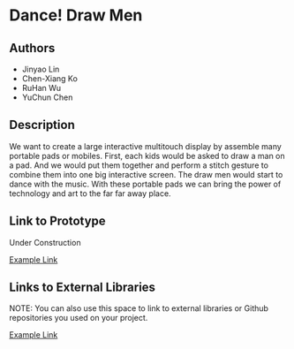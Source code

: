 # Dance! Draw Men


## Authors
- Jinyao Lin
- Chen-Xiang Ko
- RuHan Wu
- YuChun Chen

## Description
We want to create a large interactive multitouch display by assemble many portable pads or mobiles. First, each kids would be asked to draw a man on a pad. And we would put them together and perform a stitch gesture to combine them into one big interactive screen. The draw men would start to dance with the music. With these portable pads we can bring the power of technology and art to the far far away place.

## Link to Prototype
Under Construction

[Example Link](http://www.google.com "Example Link")


## Links to External Libraries
 NOTE: You can also use this space to link to external libraries or Github repositories you used on your project.

[Example Link](http://nodejs.org "node.js")

